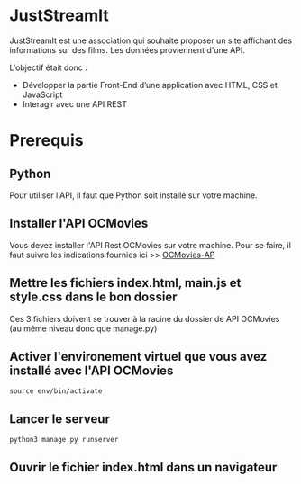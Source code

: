 # JustStreamIt

JustStreamIt est une association qui souhaite proposer un site affichant des informations sur des films.
Les données proviennent d'une API.

L'objectif était donc :
 - Développer la partie Front-End d’une application avec HTML, CSS et JavaScript
 - Interagir avec une API REST

# Prerequis
## Python
Pour utiliser l'API, il faut que Python soit installé sur votre machine.

## Installer l'API OCMovies
Vous devez installer l'API Rest OCMovies sur votre machine.
Pour se faire, il faut suivre les indications fournies ici >> [OCMovies-AP](https://github.com/OpenClassrooms-Student-Center/OCMovies-API-EN-FR#installation-1) 

## Mettre les fichiers index.html, main.js et style.css dans le bon dossier
Ces 3 fichiers doivent se trouver à la racine du dossier de API OCMovies (au même niveau donc que manage.py)

## Activer l'environement virtuel que vous avez installé avec l'API OCMovies
```
source env/bin/activate
```

## Lancer le serveur
```
python3 manage.py runserver
```

## Ouvrir le fichier index.html dans un navigateur



